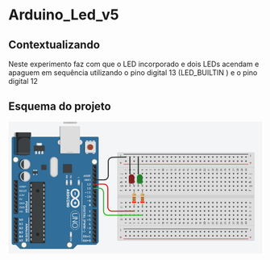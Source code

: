 # Arduino_Led_v5
## Contextualizando
Neste experimento faz com que o LED incorporado e dois LEDs acendam e apaguem em
sequência utilizando o pino digital 13 (LED_BUILTIN ) e o pino digital 12
## Esquema do projeto 
![Esquema do projeto](imagem_2023-05-04_191539983.png)
